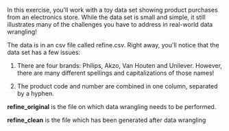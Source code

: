 In this exercise, you'll work with a toy data set showing product purchases from an electronics store. 
While the data set is small and simple, it still illustrates many of the challenges you have to address in real-world data wrangling!

The data is in an csv file called refine.csv. Right away, you'll notice that the data set has a few issues:

1. There are four brands: Philips, Akzo, Van Houten and Unilever. However, there are many different spellings and capitalizations of those names!

2. The product code and number are combined in one column, separated by a hyphen. 

**refine_original** is the file on which data wrangling needs to be performed.

**refine_clean** is the file which has been generated after data wrangling
